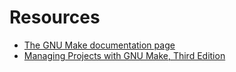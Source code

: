 # Resources

- [The GNU Make documentation page](https://www.gnu.org/software/make/manual/)
- [Managing Projects with GNU Make, Third Edition](https://www.oreilly.com/openbook/make3/book/index.csp)
